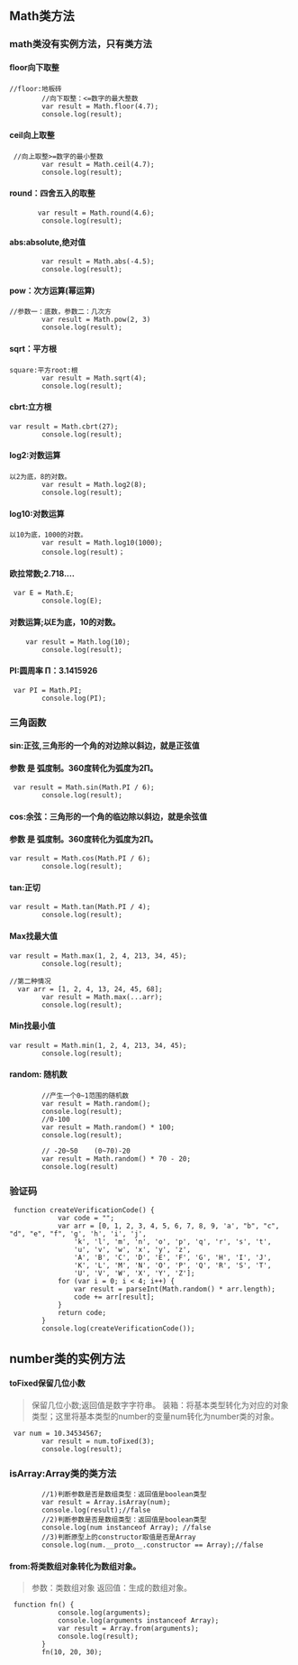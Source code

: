 ## Math类方法
### math类没有实例方法，只有类方法
#### floor向下取整
```
//floor:地板砖
        //向下取整：<=数字的最大整数
        var result = Math.floor(4.7);
        console.log(result);
```
#### ceil向上取整
```
 //向上取整>=数字的最小整数
        var result = Math.ceil(4.7);
        console.log(result);
```
#### round：四舍五入的取整
```
       var result = Math.round(4.6);
        console.log(result);
```
#### abs:absolute,绝对值
```
        var result = Math.abs(-4.5);
        console.log(result);
```
#### pow：次方运算(幂运算)
```
//参数一：底数，参数二：几次方
        var result = Math.pow(2, 3)
        console.log(result);
```
#### sqrt：平方根
```
square:平方root:根
        var result = Math.sqrt(4);
        console.log(result);
```
#### cbrt:立方根
```
var result = Math.cbrt(27);
        console.log(result);
```
#### log2:对数运算
```
以2为底，8的对数。
        var result = Math.log2(8);
        console.log(result);
```
#### log10:对数运算
```
以10为底，1000的对数。
        var result = Math.log10(1000);
        console.log(result)；
```
#### 欧拉常数;2.718....
```
 var E = Math.E;
        console.log(E);
```
#### 对数运算;以E为底，10的对数。
```
    var result = Math.log(10);
        console.log(result);
```
#### PI:圆周率 Π：3.1415926
```
 var PI = Math.PI;
        console.log(PI);
```
### 三角函数
#### sin:正弦,三角形的一个角的对边除以斜边，就是正弦值
#### 参数 是 弧度制。360度转化为弧度为2Π。
```
 var result = Math.sin(Math.PI / 6);
        console.log(result);
```
#### cos:余弦：三角形的一个角的临边除以斜边，就是余弦值
#### 参数 是 弧度制。360度转化为弧度为2Π。
```
var result = Math.cos(Math.PI / 6);
        console.log(result);
```
#### tan:正切
```
var result = Math.tan(Math.PI / 4);
        console.log(result);
```
#### Max找最大值
```
var result = Math.max(1, 2, 4, 213, 34, 45);
        console.log(result);

//第二种情况
  var arr = [1, 2, 4, 13, 24, 45, 68];
        var result = Math.max(...arr);
        console.log(result);
```
#### Min找最小值
```
var result = Math.min(1, 2, 4, 213, 34, 45);
        console.log(result);
```
#### random: 随机数
```
	    //产生一个0~1范围的随机数
        var result = Math.random();
        console.log(result);
        //0-100
        var result = Math.random() * 100;
        console.log(result);

        // -20~50    (0~70)-20
        var result = Math.random() * 70 - 20;
        console.log(result)
```
### 验证码
```
 function createVerificationCode() {
            var code = "";
            var arr = [0, 1, 2, 3, 4, 5, 6, 7, 8, 9, 'a', "b", "c", "d", "e", "f", 'g', 'h', 'i', 'j',
                'k', 'l', 'm', 'n', 'o', 'p', 'q', 'r', 's', 't',
                'u', 'v', 'w', 'x', 'y', 'z',
                'A', 'B', 'C', 'D', 'E', 'F', 'G', 'H', 'I', 'J',
                'K', 'L', 'M', 'N', 'O', 'P', 'Q', 'R', 'S', 'T',
                'U', 'V', 'W', 'X', 'Y', 'Z'];
            for (var i = 0; i < 4; i++) {
                var result = parseInt(Math.random() * arr.length);
                code += arr[result];
            }
            return code;
        }
        console.log(createVerificationCode());
```
## number类的实例方法
#### toFixed保留几位小数
> 保留几位小数;返回值是数字字符串。
>    装箱：将基本类型转化为对应的对象类型；这里将基本类型的number的变量num转化为number类的对象。

```
 var num = 10.34534567;
        var result = num.toFixed(3);
        console.log(result);
```
### isArray:Array类的类方法
```
	    //1)判断参数是否是数组类型：返回值是boolean类型
        var result = Array.isArray(num);
        console.log(result);//false
        //2)判断参数是否是数组类型：返回值是boolean类型
        console.log(num instanceof Array); //false
        //3)判断原型上的constructor取值是否是Array
        console.log(num.__proto__.constructor == Array);//false
```
#### from:将类数组对象转化为数组对象。

>参数：类数组对象
>  返回值：生成的数组对象。
```
 function fn() {
            console.log(arguments);
            console.log(arguments instanceof Array);
            var result = Array.from(arguments);
            console.log(result);
        }
        fn(10, 20, 30);
```
